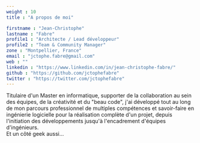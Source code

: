 ```yaml
---
weight : 10
title : "A propos de moi"

firstname : "Jean-Christophe"
lastname : "Fabre"
profile1 : "Architecte / Lead développeur"
profile2 : "Team & Community Manager"
zone : "Montpellier, France"
email : "jctophe.fabre@gmail.com"
web : ""
linkedin : "https://www.linkedin.com/in/jean-christophe-fabre/"
github : "https://github.com/jctophefabre"
twitter : "https://twitter.com/jctophefabre"
---
```


Titulaire d'un Master en informatique, supporter de la collaboration au sein des équipes, de la créativité et du "beau code", j'ai développé tout au long de mon parcours professionnel de multiples compétences et savoir-faire en ingénierie logicielle pour la réalisation complète d'un projet, depuis l'initiation des développements jusqu'à l'encadrement d'équipes d'ingénieurs.  
Et un côté geek aussi...

